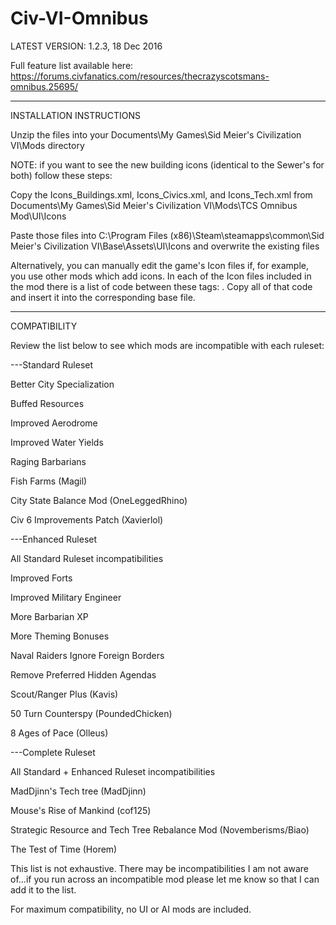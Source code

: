 # Civ-VI-Omnibus
LATEST VERSION: 1.2.3, 18 Dec 2016

Full feature list available here: https://forums.civfanatics.com/resources/thecrazyscotsmans-omnibus.25695/

----------------------------------------------------------------------------------------------------------------
INSTALLATION INSTRUCTIONS

Unzip the files into your Documents\My Games\Sid Meier's Civilization VI\Mods directory

NOTE: if you want to see the new building icons (identical to the Sewer's for both) follow these steps:

Copy the Icons_Buildings.xml, Icons_Civics.xml, and Icons_Tech.xml from Documents\My Games\Sid Meier's Civilization VI\Mods\TCS Omnibus Mod\UI\Icons

Paste those files into C:\Program Files (x86)\Steam\steamapps\common\Sid Meier's Civilization VI\Base\Assets\UI\Icons and overwrite the existing files

Alternatively, you can manually edit the game's Icon files if, for example, you use other mods which add icons. In each of the Icon files included in the mod there is a list of code between these tags: <!--TSC Omnibus begin--><!--TSC end-->. Copy all of that code and insert it into the corresponding base file.

----------------------------------------------------------------------------------------------------------------
COMPATIBILITY

Review the list below to see which mods are incompatible with each ruleset:


---Standard Ruleset

Better City Specialization

Buffed Resources

Improved Aerodrome

Improved Water Yields

Raging Barbarians

Fish Farms (Magil)

City State Balance Mod (OneLeggedRhino)

Civ 6 Improvements Patch (Xavierlol)


---Enhanced Ruleset

All Standard Ruleset incompatibilities

Improved Forts

Improved Military Engineer

More Barbarian XP

More Theming Bonuses

Naval Raiders Ignore Foreign Borders

Remove Preferred Hidden Agendas

Scout/Ranger Plus (Kavis)

50 Turn Counterspy (PoundedChicken)

8 Ages of Pace (Olleus)


---Complete Ruleset

All Standard + Enhanced Ruleset incompatibilities

MadDjinn's Tech tree (MadDjinn)

Mouse's Rise of Mankind (cof125)

Strategic Resource and Tech Tree Rebalance Mod (Novemberisms/Biao)

The Test of Time (Horem)


This list is not exhaustive. There may be incompatibilities I am not aware of...if you run across an incompatible mod please let me know so that I can add it to the list.

For maximum compatibility, no UI or AI mods are included.
